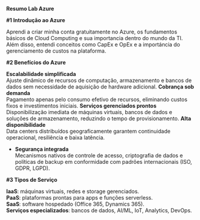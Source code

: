 **Resumo Lab Azure** 

**#1 Introdução ao Azure**

Aprendi a criar minha conta gratuitamente no Azure, os fundamentos básicos de Cloud Computing e sua importancia dentro do mundo da TI. Além disso, entendi conceitos como CapEx e OpEx e a importáncia do gerenciamento de custos na plataforma.

**#2 Benefícios do Azure**

**Escalabilidade simplificada**  
  Ajuste dinâmico de recursos de computação, armazenamento e bancos de dados sem necessidade de aquisição de hardware adicional.
**Cobrança sob demanda**  
  Pagamento apenas pelo consumo efetivo de recursos, eliminando custos fixos e investimentos iniciais.
**Serviços gerenciados prontos**  
  Disponibilização imediata de máquinas virtuais, bancos de dados e soluções de armazenamento, reduzindo o tempo de provisionamento.
**Alta disponibilidade**  
  Data centers distribuídos geograficamente garantem continuidade operacional, resiliência e baixa latência.

- **Segurança integrada**  
  Mecanismos nativos de controle de acesso, criptografia de dados e políticas de backup em conformidade com padrões internacionais (ISO, GDPR, LGPD).  

**#3 Tipos de Serviço**

**IaaS**: máquinas virtuais, redes e storage gerenciados.  
**PaaS**: plataformas prontas para apps e funções serverless.  
**SaaS**: software hospedado (Office 365, Dynamics 365).  
**Serviços especializados**: bancos de dados, AI/ML, IoT, Analytics, DevOps.  
